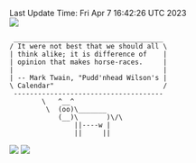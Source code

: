 Last Update Time: 
Fri Apr  7 16:42:26 UTC 2023
<br>![](https://img.shields.io/badge/%E5%A4%A7%E5%AE%B6-%E5%AE%89%E5%AE%89-green)<br>
```
 _____________________________________
/ It were not best that we should all \
| think alike; it is difference of    |
| opinion that makes horse-races.     |
|                                     |
| -- Mark Twain, "Pudd'nhead Wilson's |
\ Calendar"                           /
 -------------------------------------
        \   ^__^
         \  (oo)\_______
            (__)\       )\/\
                ||----w |
                ||     ||
```
![](https://github-readme-stats.vercel.app/api?username=chenlitw)
![](https://github-readme-stats.vercel.app/api/top-langs/?username=chenlitw)
